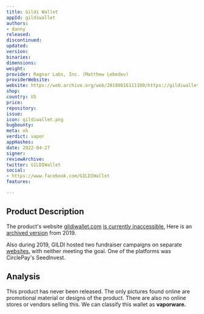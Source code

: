 ```yaml
---
title: Gildi Wallet
appId: gildiwallet
authors:
- danny
released: 
discontinued: 
updated: 
version: 
binaries: 
dimensions: 
weight: 
provider: Ragnar Labs, Inc. (Matthew Lebedev)
providerWebsite: 
website: https://web.archive.org/web/20180816111100/https://gildiwallet.com/
shop: 
country: US
price: 
repository: 
issue: 
icon: gildiwallet.png
bugbounty: 
meta: ok
verdict: vapor
appHashes: 
date: 2022-04-27
signer: 
reviewArchive: 
twitter: GILDIWallet
social:
- https://www.facebook.com/GILDIWallet
features: 

---
```


## Product Description

The product's website [gildiwallet.com](http://gildiwallet.com/) [is currently inaccessible.](https://www.isitdownrightnow.com/gildiwallet.com.html) Here is an [archived version](https://web.archive.org/web/20180816111100/https://gildiwallet.com/) from 2019.

Also during 2019, GILDI hosted two fundraiser campaigns on separate [websites.](https://kingscrowd.com/gildi-wallet-on-seedinvest/) with neither meeting the goal. One of the platforms was CirclePay's SeedInvest.

## Analysis 

This product has never been released. The only pictures found online are promotional material or designs of the product. There are also no online stores or vendors selling this.
We can classify this wallet as **vaporware.**